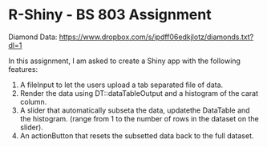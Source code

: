 # R-Shiny - BS 803 Assignment 
Diamond Data: https://www.dropbox.com/s/ipdff06edkjlotz/diamonds.txt?dl=1

In this assignment, I am asked to create a Shiny app with the following features:
1. A fileInput to let the users upload a tab separated file of data. 
2. Render the data using DT::dataTableOutput and a histogram of the carat column.
3. A slider that automatically subseta the data, updatethe DataTable and the histogram. (range from 1 to the number of rows in the dataset on the slider).
4. An actionButton that resets the subsetted data back to the full dataset.
